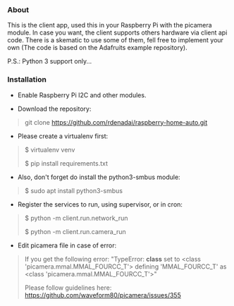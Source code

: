 ### About

This is the client app, used this in your Raspberry Pi with the picamera module.
In case you want, the client supports others hardware via client api code. There is a skematic to use some of them, fell free to implement your own (The code is based on the Adafruits example repository).

P.S.: Python 3 support only...

### Installation

- Enable Raspberry Pi I2C and other modules.

- Download the repository:
> git clone https://github.com/rdenadai/raspberry-home-auto.git

- Please create a virtualenv first:
> $ virtualenv venv
>
> $ pip install requirements.txt

- Also, don't forget do install the python3-smbus module:
> $ sudo apt install python3-smbus

- Register the services to run, using supervisor, or in cron:
> $ python -m client.run.network_run
>
> $ python -m client.run.camera_run

- Edit picamera file in case of error:
> If you get the following error: "TypeError: __class__ set to <class 'picamera.mmal.MMAL_FOURCC_T'> defining 'MMAL_FOURCC_T' as <class 'picamera.mmal.MMAL_FOURCC_T'>"
>
> Please follow guidelines here: https://github.com/waveform80/picamera/issues/355
